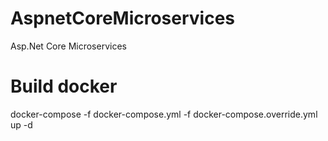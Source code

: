 # AspnetCoreMicroservices
Asp.Net Core Microservices

# Build docker
docker-compose -f docker-compose.yml -f docker-compose.override.yml up -d